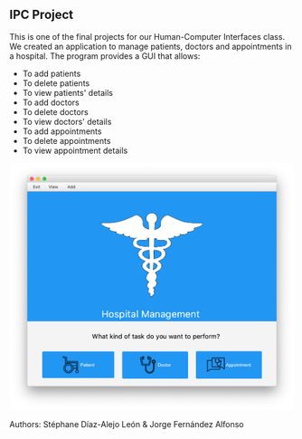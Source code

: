 ## IPC Project

This is one of the final projects for our Human-Computer Interfaces class. We created an application to manage patients, doctors and appointments in a hospital. The program provides a GUI that allows:

* To add patients
* To delete patients
* To view patients' details
* To add doctors
* To delete doctors
* To view doctors' details
* To add appointments
* To delete appointments
* To view appointment details


![](/src/images/main.png)


Authors: Stéphane Díaz-Alejo León & Jorge Fernández Alfonso